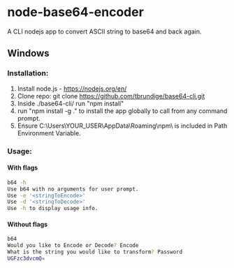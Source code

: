 # node-base64-encoder
 A CLI nodejs app to convert ASCII string to base64 and back again.

## Windows
 ### Installation:

1. Install node.js - https://nodejs.org/en/
2. Clone repo: git clone https://github.com/tbrundige/base64-cli.git
3. Inside ./base64-cli/ run "npm install"
4. run "npm install -g ." to install the app globally to call from any command prompt.
5. Ensure C:\Users\YOUR_USER\AppData\Roaming\npm\ is included in Path Environment Variable. 

### Usage:
#### With flags
```sh
b64 -h
Use b64 with no arguments for user prompt.
Use -e '<stringToEncode>'
Use -d '<stringToDecode>'
Use -h to display usage info.
```
#### Without flags
```sh
b64
Would you like to Encode or Decode? Encode
What is the string you would like to transform? Password
UGFzc3dvcmQ=
```
